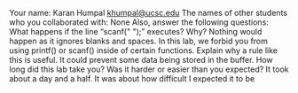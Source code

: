 Your name: Karan Humpal
khumpal@ucsc.edu
The names of other students who you collaborated with: None
Also, answer the following questions:
What happens if the line “scanf(" ");” executes?  Why? Nothing would happen as it ignores blanks and spaces.
In this lab, we forbid you from using printf() or scanf() inside
of certain functions.  Explain why a rule like this is useful. It could prevent some data being stored in the buffer.
How long did this lab take you?  Was it harder or easier than you
expected? It took about a day and a half. It was about how difficult I expected it to be